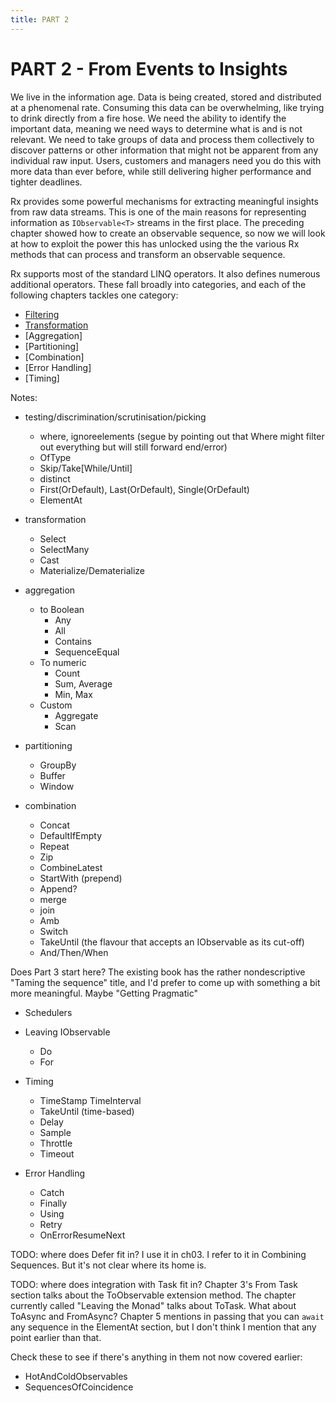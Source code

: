 ```yaml
---
title: PART 2
---
```


# PART 2 - From Events to Insights 

We live in the information age. Data is being created, stored and distributed at a phenomenal rate. Consuming this data can be overwhelming, like trying to drink directly from a fire hose. We need the ability to identify the important data, meaning we need ways to determine what is and is not relevant. We need to take groups of data and process them collectively to discover patterns or other information that might not be apparent from any individual raw input. Users, customers and managers need you do this with more data than ever before, while still delivering higher performance and tighter deadlines.

Rx provides some powerful mechanisms for extracting meaningful insights from raw data streams. This is one of the main reasons for representing information as `IObservable<T>` streams in the first place. The preceding chapter showed how to create an observable sequence, so now we will look at how to exploit the power this has unlocked using the the various Rx methods that can process and transform an observable sequence. 

Rx supports most of the standard LINQ operators. It also defines numerous additional operators. These fall broadly into categories, and each of the following chapters tackles one category:

* [Filtering](./05_Filtering.md)
* [Transformation]()
* [Aggregation]
* [Partitioning]
* [Combination]
* [Error Handling]
* [Timing]

Notes:
* testing/discrimination/scrutinisation/picking
    * where, ignoreelements (segue by pointing out that Where might filter out everything but will still forward end/error)
    * OfType
    * Skip/Take[While/Until]
    * distinct
    * First(OrDefault), Last(OrDefault), Single(OrDefault)
    * ElementAt

* transformation
    * Select
    * SelectMany
    * Cast
    * Materialize/Dematerialize
* aggregation
    * to Boolean
        * Any
        * All
        * Contains
        * SequenceEqual
    * To numeric
        * Count
        * Sum, Average
        * Min, Max
    * Custom
        * Aggregate
        * Scan
* partitioning
    * GroupBy
    * Buffer
    * Window
* combination
    * Concat
    * DefaultIfEmpty
    * Repeat
    * Zip
    * CombineLatest
    * StartWith (prepend)
    * Append?
    * merge
    * join
    * Amb
    * Switch
    * TakeUntil (the flavour that accepts an IObservable<T> as its cut-off)
    * And/Then/When

Does Part 3 start here? The existing book has the rather nondescriptive "Taming the sequence" title, and
I'd prefer to come up with something a bit more meaningful. Maybe "Getting Pragmatic"

* Schedulers

* Leaving IObservable
    * Do
    * For
* Timing
    * TimeStamp TimeInterval
    * TakeUntil (time-based)
    * Delay
    * Sample
    * Throttle
    * Timeout
* Error Handling
    * Catch
    * Finally
    * Using
    * Retry
    * OnErrorResumeNext


TODO: where does Defer fit in? I use it in ch03. I refer to it in Combining Sequences. But it's not clear where its home is.

TODO: where does integration with Task fit in? Chapter 3's From Task section talks about the ToObservable extension method. The chapter currently called "Leaving the Monad" talks about ToTask. What about ToAsync and FromAsync? Chapter 5 mentions in passing that you can `await` any sequence in the ElementAt section, but I don't think I mention that any point earlier than that.

Check these to see if there's anything in them not now covered earlier:
* HotAndColdObservables
* SequencesOfCoincidence